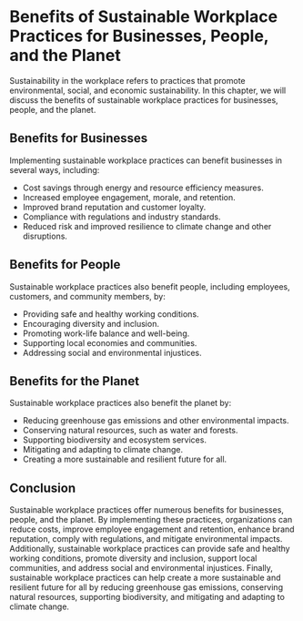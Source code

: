 Benefits of Sustainable Workplace Practices for Businesses, People, and the Planet
============================================================================================================================================

Sustainability in the workplace refers to practices that promote environmental, social, and economic sustainability. In this chapter, we will discuss the benefits of sustainable workplace practices for businesses, people, and the planet.

Benefits for Businesses
-----------------------

Implementing sustainable workplace practices can benefit businesses in several ways, including:

* Cost savings through energy and resource efficiency measures.
* Increased employee engagement, morale, and retention.
* Improved brand reputation and customer loyalty.
* Compliance with regulations and industry standards.
* Reduced risk and improved resilience to climate change and other disruptions.

Benefits for People
-------------------

Sustainable workplace practices also benefit people, including employees, customers, and community members, by:

* Providing safe and healthy working conditions.
* Encouraging diversity and inclusion.
* Promoting work-life balance and well-being.
* Supporting local economies and communities.
* Addressing social and environmental injustices.

Benefits for the Planet
-----------------------

Sustainable workplace practices also benefit the planet by:

* Reducing greenhouse gas emissions and other environmental impacts.
* Conserving natural resources, such as water and forests.
* Supporting biodiversity and ecosystem services.
* Mitigating and adapting to climate change.
* Creating a more sustainable and resilient future for all.

Conclusion
----------

Sustainable workplace practices offer numerous benefits for businesses, people, and the planet. By implementing these practices, organizations can reduce costs, improve employee engagement and retention, enhance brand reputation, comply with regulations, and mitigate environmental impacts. Additionally, sustainable workplace practices can provide safe and healthy working conditions, promote diversity and inclusion, support local communities, and address social and environmental injustices. Finally, sustainable workplace practices can help create a more sustainable and resilient future for all by reducing greenhouse gas emissions, conserving natural resources, supporting biodiversity, and mitigating and adapting to climate change.
